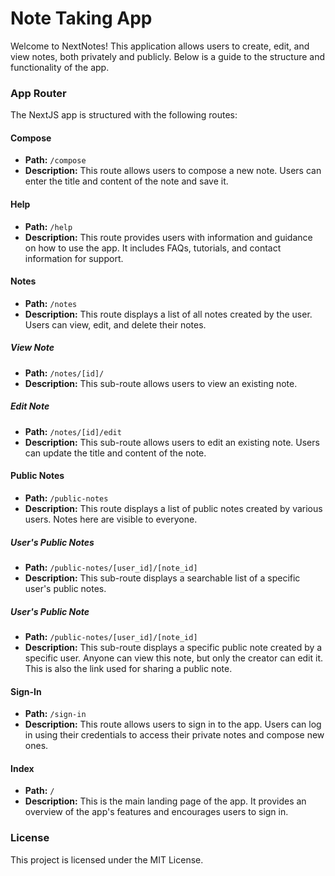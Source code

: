 # Note Taking App

Welcome to NextNotes! This application allows users to create, edit, and view notes, both privately and publicly. Below is a guide to the structure and functionality of the app.

### App Router

The NextJS app is structured with the following routes:

#### Compose

- **Path:** `/compose`
- **Description:** This route allows users to compose a new note. Users can enter the title and content of the note and save it.

#### Help

- **Path:** `/help`
- **Description:** This route provides users with information and guidance on how to use the app. It includes FAQs, tutorials, and contact information for support.

#### Notes

- **Path:** `/notes`
- **Description:** This route displays a list of all notes created by the user. Users can view, edit, and delete their notes.

##### View Note

- **Path:** `/notes/[id]/`
- **Description:** This sub-route allows users to view an existing note.

##### Edit Note

- **Path:** `/notes/[id]/edit`
- **Description:** This sub-route allows users to edit an existing note. Users can update the title and content of the note.

#### Public Notes

- **Path:** `/public-notes`
- **Description:** This route displays a list of public notes created by various users. Notes here are visible to everyone.

##### User's Public Notes

- **Path:** `/public-notes/[user_id]/[note_id]`
- **Description:** This sub-route displays a searchable list of a specific user's public notes.

##### User's Public Note

- **Path:** `/public-notes/[user_id]/[note_id]`
- **Description:** This sub-route displays a specific public note created by a specific user. Anyone can view this note, but only the creator can edit it. This is also the link used for sharing a public note.

#### Sign-In

- **Path:** `/sign-in`
- **Description:** This route allows users to sign in to the app. Users can log in using their credentials to access their private notes and compose new ones.

#### Index

- **Path:** `/`
- **Description:** This is the main landing page of the app. It provides an overview of the app's features and encourages users to sign in.

### License

This project is licensed under the MIT License.
